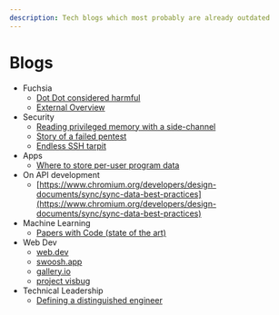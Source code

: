 ```yaml
---
description: Tech blogs which most probably are already outdated
---
```


# Blogs



* Fuchsia
  * [Dot Dot considered harmful](https://fuchsia.googlesource.com/docs/+/HEAD/the-book/dotdot.md)
  * [External Overview](https://bzdww.com/article/163937/)
* Security
  * [Reading privileged memory with a side-channel](https://googleprojectzero.blogspot.com/2018/01/reading-privileged-memory-with-side.html)
  * [Story of a failed pentest](https://threader.app/thread/1063423110513418240)
  * [Endless SSH tarpit](https://nullprogram.com/blog/2019/03/22/)
* Apps
  * [Where to store per-user program data](https://0x46.net/thoughts/2019/02/01/dotfile-madness/)
* On API development
  * [https://www.chromium.org/developers/design-documents/sync/sync-data-best-practices](https://www.chromium.org/developers/design-documents/sync/sync-data-best-practices)
* Machine Learning
  * [Papers with Code \(state of the art\)](https://paperswithcode.com/sota)
* Web Dev
  * [web.dev](https://web.dev/)
  * [swoosh.app](https://squoosh.app/)
  * [gallery.io](https://gallery.io/#recent)
  * [project visbug](https://github.com/GoogleChromeLabs/ProjectVisBug)
* Technical Leadership
  * [Defining a distinguished engineer](https://blog.jessfraz.com/post/defining-a-distinguished-engineer/)



